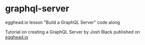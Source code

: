 # graphql-server
egghead.io lesson "Build a GraphQL Server" code along

Tutorial on creating a GraphQL Server by Josh Black published on [egghead.io](https://egghead.io/courses/build-a-graphql-server)
